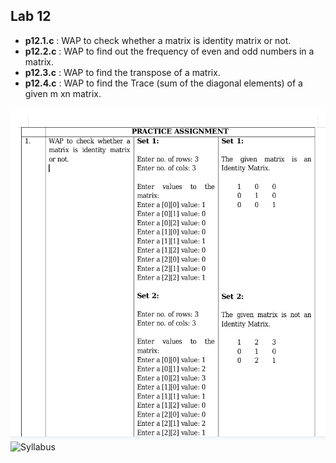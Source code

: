 
## Lab 12

-  **p12.1.c** : WAP to check whether a matrix is identity matrix or not.
-  **p12.2.c** : WAP to find out the frequency of even and odd numbers in a matrix. 
-  **p12.3.c** : WAP to find the transpose of a matrix.
-  **p12.4.c** : WAP to find the Trace (sum of the diagonal elements) of a given m xn matrix.

![Syllabus](assets/image1.png)
![Syllabus](assets/image2.png)
